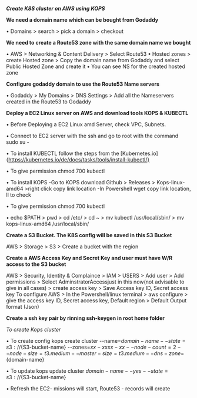 ***Create K8S cluster on AWS using KOPS***

**We need a domain name which can be bought from Godaddy**

•	Domains > search > pick a domain > checkout

**We need to create a Route53 zone with the same domain name we bought**

•	AWS > Networking & Content Delivery > Select Route53
•	Hosted zones > create Hosted zone > Copy the domain name from Godaddy and select Public Hosted Zone and create it
•	You can see NS for the created hosted zone

**Configure godaddy domain to use the Route53 Name servers**

•	Godaddy > My Domains > DNS Settings > Add all the Nameservers created in the Route53 to Godaddy

**Deploy a EC2 Linux server on AWS and download tools KOPS & KUBECTL**

•	Before Deploying a EC2 Linux amd Server, check VPC, Subnets.

•	Connect to EC2 server with the ssh and go to root with the command sudo su -

•	To install KUBECTL follow the steps from the [Kubernetes.io]{https://kubernetes.io/de/docs/tasks/tools/install-kubectl/}

•	To give permission chmod 700 kubectl

•	To install KOPS -Go to KOPS download Github > Releases > Kops-linux-amd64 >right click copy link location -In Powershell wget copy link location, ll to check

•	To give permission chmod 700 kubectl

•	echo $PATH > pwd > cd /etc/ > cd ~ > mv kubectl /usr/local/sbin/ > mv kops-linux-amd64 /usr/local/sbin/

**Create a S3 Bucket. The K8S config will be saved in this S3 Bucket**

AWS > Storage > S3 > Create a bucket with the region

**Create a AWS Access Key and Secret Key and user must have W/R access to the S3 bucket**

AWS > Security, Identity & Complaince > IAM > USERS > Add user > Add permissions > Select AdminstratorAccessjust in this now(not advisable to give in all cases) > create access key > Save Access key ID, Secret access key To configure AWS > In the Powershell/linux terminal > aws configure > give the access key ID, Secret access key, Default region > Default Output format (Json)

**Create a ssh key pair by rinning ssh-keygen in root home folder**

*To create Kops cluster*

•	To create config
kops create cluster --name=${domain-name} --state=s3://${S3-bucket-name} --zones=${xx-xxxx-xx} --node-count=2 --node-size=t3.medium --master-size=t3.medium --dns-zone=${domain-name}

•	To update
kops update cluster ${domain-name} --yes --state=s3://${S3-bucket-name}

•	Refresh the EC2- missions will start, Route53 - records will create
